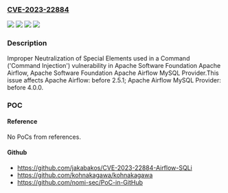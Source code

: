 ### [CVE-2023-22884](https://cve.mitre.org/cgi-bin/cvename.cgi?name=CVE-2023-22884)
![](https://img.shields.io/static/v1?label=Product&message=Apache%20Airflow%20MySQL%20Provider&color=blue)
![](https://img.shields.io/static/v1?label=Product&message=Apache%20Airflow&color=blue)
![](https://img.shields.io/static/v1?label=Version&message=%3D%200%20&color=brighgreen)
![](https://img.shields.io/static/v1?label=Vulnerability&message=CWE-77%20Improper%20Neutralization%20of%20Special%20Elements%20used%20in%20a%20Command%20('Command%20Injection')&color=brighgreen)

### Description

Improper Neutralization of Special Elements used in a Command ('Command Injection') vulnerability in Apache Software Foundation Apache Airflow, Apache Software Foundation Apache Airflow MySQL Provider.This issue affects Apache Airflow: before 2.5.1; Apache Airflow MySQL Provider: before 4.0.0.

### POC

#### Reference
No PoCs from references.

#### Github
- https://github.com/jakabakos/CVE-2023-22884-Airflow-SQLi
- https://github.com/kohnakagawa/kohnakagawa
- https://github.com/nomi-sec/PoC-in-GitHub

